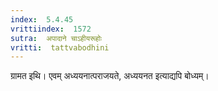 ```yaml
---
index:  5.4.45
vrittiindex:  1572
sutra:  अपादाने चाऽहीयरूहोः
vritti:  tattvabodhini 
---
```


ग्रामत इथि। एवम् अध्ययनात्पराजयते, अध्ययनत इत्याद्यपि बोध्यम्।

